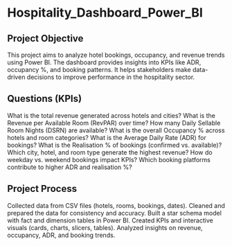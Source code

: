 # Hospitality_Dashboard_Power_BI
## Project Objective
This project aims to analyze hotel bookings, occupancy, and revenue trends using Power BI.
The dashboard provides insights into KPIs like ADR, occupancy %, and booking patterns.
It helps stakeholders make data-driven decisions to improve performance in the hospitality sector.

## Questions (KPIs)
What is the total revenue generated across hotels and cities?
What is the Revenue per Available Room (RevPAR) over time?
How many Daily Sellable Room Nights (DSRN) are available?
What is the overall Occupancy % across hotels and room categories?
What is the Average Daily Rate (ADR) for bookings?
What is the Realisation % of bookings (confirmed vs. available)?
Which city, hotel, and room type generate the highest revenue?
How do weekday vs. weekend bookings impact KPIs?
Which booking platforms contribute to higher ADR and realisation %?

## Project Process
Collected data from CSV files (hotels, rooms, bookings, dates).
Cleaned and prepared the data for consistency and accuracy.
Built a star schema model with fact and dimension tables in Power BI.
Created KPIs and interactive visuals (cards, charts, slicers, tables).
Analyzed insights on revenue, occupancy, ADR, and booking trends.

